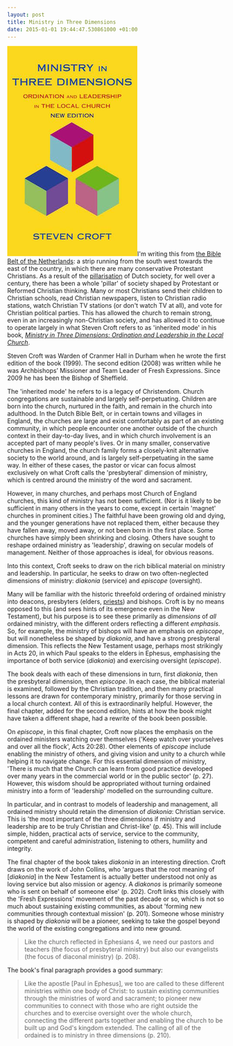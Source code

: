 ```yaml
---
layout: post
title: Ministry in Three Dimensions
date: 2015-01-01 19:44:47.530861000 +01:00
---
```

[<img alt="Steven Croft: Ministry in Three Dimensions" title="Steven Croft: Ministry in Three Dimensions" src="/assets/croft-three-dimensions.jpg" class="alignright" />](http://www.darton-longman-todd.co.uk/titles/1532-9780232527438-ministry-in-three-dimensions)I'm writing this from [the Bible Belt of the Netherlands](http://en.wikipedia.org/wiki/Bible_Belt_(Netherlands)): a strip running from the south west towards the east of the country, in which there are many conservative Protestant Christians. As a result of the [pillarisation](http://en.wikipedia.org/wiki/Pillarisation) of Dutch society, for well over a century, there has been a whole 'pillar' of society shaped by Protestant or Reformed Christian thinking. Many or most Christians send their children to Christian schools, read Christian newspapers, listen to Christian radio stations, watch Christian TV stations (or don't watch TV at all), and vote for Christian political parties. This has allowed the church to remain strong, even in an increasingly non-Christian society, and has allowed it to continue to operate largely in what Steven Croft refers to as 'inherited mode' in his book, [_Ministry in Three Dimensions: Ordination and Leadership in the Local Church_](http://www.darton-longman-todd.co.uk/titles/1532-9780232527438-ministry-in-three-dimensions).

Steven Croft was Warden of Cranmer Hall in Durham when he wrote the first edition of the book (1999). The second edition (2008) was written while he was Archbishops’ Missioner and Team Leader of Fresh Expressions. Since 2009 he has been the Bishop of Sheffield.

The 'inherited mode' he refers to is a legacy of Christendom. Church congregations are sustainable and largely self-perpetuating. Children are born into the church, nurtured in the faith, and remain in the church into adulthood. In the Dutch Bible Belt, or in certain towns and villages in England, the churches are large and exist comfortably as part of an existing community, in which people encounter one another outside of the church context in their day-to-day lives, and in which church involvement is an accepted part of many people's lives. Or in many smaller, conservative churches in England, the church family forms a closely-knit alternative society to the world around, and is largely self-perpetuating in the same way. In either of these cases, the pastor or vicar can focus almost exclusively on what Croft calls the 'presbyteral' dimension of ministry, which is centred around the ministry of the word and sacrament.

However, in many churches, and perhaps most Church of England churches, this kind of ministry has not been sufficient. (Nor is it likely to be sufficient in many others in the years to come, except in certain 'magnet' churches in prominent cities.) The faithful have been growing old and dying, and the younger generations have not replaced them, either because they have fallen away, moved away, or not been born in the first place. Some churches have simply been shrinking and closing. Others have sought to reshape ordained ministry as 'leadership', drawing on secular models of management. Neither of those approaches is ideal, for obvious reasons.

Into this context, Croft seeks to draw on the rich biblical material on ministry and leadership. In particular, he seeks to draw on two often-neglected dimensions of ministry: _diakonia_ (service) and _episcope_ (oversight).

Many will be familiar with the historic threefold ordering of ordained ministry into deacons, presbyters (elders, [priests](/2014/02/24/when-is-a-priest-not-a-priest/)) and bishops. Croft is by no means opposed to this (and sees hints of its emergence even in the New Testament), but his purpose is to see these primarily as _dimensions_ of _all_ ordained ministry, with the different orders reflecting a different _emphasis_. So, for example, the ministry of bishops will have an emphasis on _episcope_, but will nonetheless be shaped by _diakonia_, and have a strong presbyteral dimension. This reflects the New Testament usage, perhaps most strikingly in Acts 20, in which Paul speaks to the elders in Ephesus, emphasising the importance of both service (_diakonia_) and exercising oversight (_episcope_).

The book deals with each of these dimensions in turn, first _diakonia_, then the presbyteral dimension, then _episcope_. In each case, the biblical material is examined, followed by the Christian tradition, and then many practical lessons are drawn for contemporary ministry, primarily for those serving in a local church context. All of this is extraordinarily helpful. However, the final chapter, added for the second edition, hints at how the book might have taken a different shape, had a rewrite of the book been possible.

On _episcope_, in this final chapter, Croft now places the emphasis on the ordained ministers watching over themselves ('Keep watch over yourselves and over all the flock', Acts 20:28). Other elements of _episcope_ include enabling the ministry of others, and giving vision and unity to a church while helping it to navigate change. For this essential dimension of ministry, 'There is much that the Church can learn from good practice developed over many years in the commercial world or in the public sector' (p. 27). However, this wisdom should be appropriated without turning ordained ministry into a form of 'leadership' modelled on the surrounding culture.

In particular, and in contrast to models of leadership and management, all ordained ministry should retain the dimension of _diakonia_: Christian service. This is 'the most important of the three dimensions if ministry and leadership are to be truly Christian and Christ-like' (p. 45). This will include simple, hidden, practical acts of service, service to the community, competent and careful administration, listening to others, humility and integrity.

The final chapter of the book takes _diakonia_ in an interesting direction. Croft draws on the work of John Collins, who 'argues that the root meaning of [_diakonia_] in the New Testament is actually better understood not only as loving service but also mission or agency. A _diakonos_ is primarily someone who is sent on behalf of someone else' (p. 202). Croft links this closely with the 'Fresh Expressions' movement of the past decade or so, which is not so much about sustaining existing communities, as about 'forming new communities through contextual mission' (p. 201). Someone whose ministry is shaped by _diakonia_ will be a pioneer, seeking to take the gospel beyond the world of the existing congregations and into new ground.

> Like the church reflected in Ephesians 4, we need our pastors and teachers (the focus of presbyteral ministry) but also our evangelists (the focus of diaconal ministry) (p. 208).

The book's final paragraph provides a good summary:

> Like the apostle [Paul in Ephesus], we too are called to these different ministries within one body of Christ: to sustain existing communities through the ministries of word and sacrament; to pioneer new communities to connect with those who are right outside the churches and to exercise oversight over the whole church, connecting the different parts together and enabling the church to be built up and God's kingdom extended. The calling of all of the ordained is to ministry in three dimensions (p. 210).
